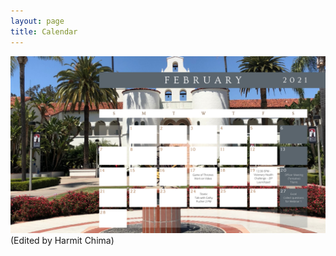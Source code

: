 ```yaml
---
layout: page
title: Calendar
---
```



<img src="/images/1.png" alt="2021 February Calendar" style="height: px; width:px;"/> (Edited by Harmit Chima) 



